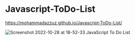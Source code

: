 # Javascript-ToDo-List
https://mohammadazzuz.github.io/Javascript-ToDo-List/

![Screenshot 2022-10-28 at 18-52-33 JavaScript To Do List](https://user-images.githubusercontent.com/112818173/198691014-f3a0c6a8-50ba-4913-b877-01f178e1389e.png)
